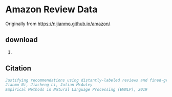 # Amazon Review Data

Originally from https://nijianmo.github.io/amazon/

## download

1. 

## Citation

```bibtex
Justifying recommendations using distantly-labeled reviews and fined-grained aspects
Jianmo Ni, Jiacheng Li, Julian McAuley
Empirical Methods in Natural Language Processing (EMNLP), 2019
```